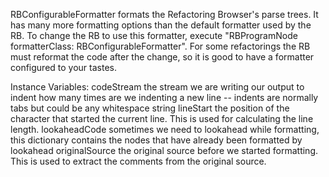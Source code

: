 RBConfigurableFormatter formats the Refactoring Browser's parse trees. It has many more formatting options than the default formatter used by the RB. To change the RB to use this formatter, execute "RBProgramNode formatterClass: RBConfigurableFormatter". For some refactorings the RB must reformat the code after the change, so it is good to have a formatter configured to your tastes.Instance Variables:	codeStream	<PositionableStream>	the stream we are writing our output to	indent	<Integer>	how many times are we indenting a new line -- indents are normally tabs but could be any whitespace string	lineStart	<Integer>	the position of the character that started the current line. This is used for calculating the line length.	lookaheadCode	<Dictionary key: RBProgramNode value: String>	sometimes we need to lookahead while formatting, this dictionary contains the nodes that have already been formatted by lookahead	originalSource	<String>	the original source before we started formatting. This is used to extract the comments from the original source.